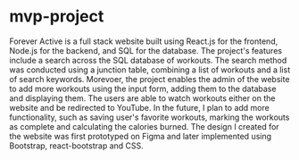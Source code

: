 # mvp-project

Forever Active is a full stack website built using React.js for the frontend, Node.js for the backend, and SQL for the database. 
The project's features include a search across the SQL database of workouts. The search method was conducted using a junction table, combining a list of workouts and a list of search keywords. Morevoer, the project enables the admin of the website to add more workouts using the input form, adding them to the database and displaying them. 
The users are able to watch workouts either on the website and be redirected to YouTube. In the future, I plan to add more functionality, such as saving user's favorite workouts, marking the workouts as complete and calculating the calories burned. 
The design I created for the website was first prototyped on Figma and later implemented using Bootstrap, react-bootstrap and CSS. 